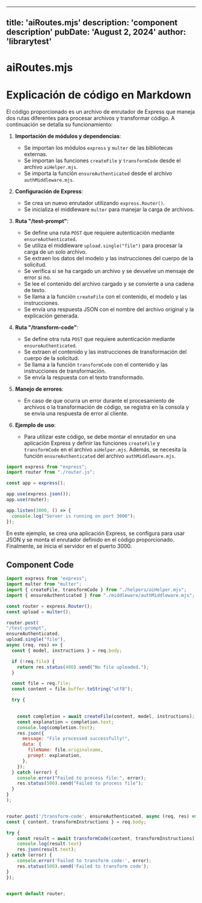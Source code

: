---
  title: 'aiRoutes.mjs'
  description: 'component description'
  pubDate: 'August 2, 2024'
  author: 'librarytest'
  ---
  
  
  
  # aiRoutes.mjs
  # Explicación de código en Markdown

El código proporcionado es un archivo de enrutador de Express que maneja dos rutas diferentes para procesar archivos y transformar código. A continuación se detalla su funcionamiento:

1. **Importación de módulos y dependencias**:
   - Se importan los módulos `express` y `multer` de las bibliotecas externas.
   - Se importan las funciones `createFile` y `transformCode` desde el archivo `aiHelper.mjs`.
   - Se importa la función `ensureAuthenticated` desde el archivo `authMiddleware.mjs`.

2. **Configuración de Express**:
   - Se crea un nuevo enrutador utilizando `express.Router()`.
   - Se inicializa el middleware `multer` para manejar la carga de archivos.

3. **Ruta "/test-prompt"**:
   - Se define una ruta `POST` que requiere autenticación mediante `ensureAuthenticated`.
   - Se utiliza el middleware `upload.single("file")` para procesar la carga de un solo archivo.
   - Se extraen los datos del modelo y las instrucciones del cuerpo de la solicitud.
   - Se verifica si se ha cargado un archivo y se devuelve un mensaje de error si no.
   - Se lee el contenido del archivo cargado y se convierte a una cadena de texto.
   - Se llama a la función `createFile` con el contenido, el modelo y las instrucciones.
   - Se envía una respuesta JSON con el nombre del archivo original y la explicación generada.

4. **Ruta "/transform-code"**:
   - Se define otra ruta `POST` que requiere autenticación mediante `ensureAuthenticated`.
   - Se extraen el contenido y las instrucciones de transformación del cuerpo de la solicitud.
   - Se llama a la función `transformCode` con el contenido y las instrucciones de transformación.
   - Se envía la respuesta con el texto transformado.

5. **Manejo de errores**:
   - En caso de que ocurra un error durante el procesamiento de archivos o la transformación de código, se registra en la consola y se envía una respuesta de error al cliente.

6. **Ejemplo de uso**:
   - Para utilizar este código, se debe montar el enrutador en una aplicación Express y definir las funciones `createFile` y `transformCode` en el archivo `aiHelper.mjs`. Además, se necesita la función `ensureAuthenticated` del archivo `authMiddleware.mjs`.

```javascript
import express from "express";
import router from "./router.js";

const app = express();

app.use(express.json());
app.use(router);

app.listen(3000, () => {
  console.log("Server is running on port 3000");
});
```

En este ejemplo, se crea una aplicación Express, se configura para usar JSON y se monta el enrutador definido en el código proporcionado. Finalmente, se inicia el servidor en el puerto 3000.
  
  ## Component Code
  ```jsx
  import express from "express";
import multer from "multer";
import { createFile, transformCode } from "./helpers/aiHelper.mjs";
import { ensureAuthenticated } from "./middleware/authMiddleware.mjs";

const router = express.Router();
const upload = multer();

router.post(
  "/test-prompt",
  ensureAuthenticated,
  upload.single("file"),
  async (req, res) => {
    const { model, instructions } = req.body;

    if (!req.file) {
      return res.status(400).send("No file uploaded.");
    }

    const file = req.file;
    const content = file.buffer.toString("utf8");

    try {
    

      const completion = await createFile(content, model, instructions);
      const explanation = completion.text;
      console.log(completion.text);
      res.json({
        message: "File processed successfully!",
        data: {
          fileName: file.originalname,
          prompt: explanation,
        },
      });
    } catch (error) {
      console.error("Failed to process file:", error);
      res.status(500).send("Failed to process file");
    }
  }
);


router.post('/transform-code', ensureAuthenticated, async (req, res) => {
  const { content, transformInstructions } = req.body;

  try {
      const result = await transformCode(content, transformInstructions);
      console.log(result.text)
      res.json(result.text);
  } catch (error) {
      console.error('Failed to transform code:', error);
      res.status(500).send('Failed to transform code');
  }
});


export default router;
  ```
  